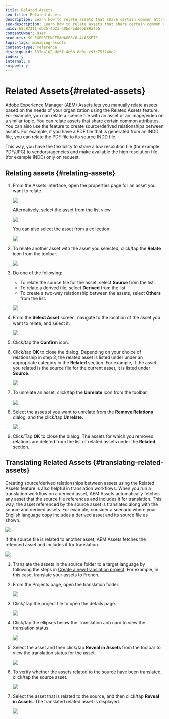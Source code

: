 ```yaml
---
title: Related Assets
seo-title: Related Assets
description: Learn how to relate assets that share certain common attributes. You can also use the feature to create source/derived relationships between assets.
seo-description: Learn how to relate assets that share certain common attributes. You can also use the feature to create source/derived relationships between assets.
uuid: b8c872f1-db35-4021-a0bd-bddeb089afe6
contentOwner: User
products: SG_EXPERIENCEMANAGER/6.4/ASSETS
topic-tags: managing-assets
content-type: reference
discoiquuid: 537da102-de5f-4e6b-8d0a-c9fc75f740e2
index: y
internal: n
snippet: y
---
```


# Related Assets{#related-assets}

Adobe Experience Manager (AEM) Assets lets you manually relate assets based on the needs of your organization using the Related Assets feature. For example, you can relate a license file with an asset or an image/video on a similar topic. You can relate assets that share certain common attributes. You can also use the feature to create source/derived relationships between assets. For example, if you have a PDF file that is generated from an INDD file, you can relate the PDF file to its source INDD file.

This way, you have the flexibility to share a low resolution file (for example PDF/JPG) to vendors/agencies and make available the high resolution file (for example INDD) only on request.

## Relating assets {#relating-assets}

1. From the Assets interface, open the properties page for an asset you want to relate. 

   ![](assets/chlimage_1-273.png)

   Alternatively, select the asset from the list view.

   ![](assets/chlimage_1-274.png)

   You can also select the asset from a collection.

   ![](assets/chlimage_1-275.png)

1. To relate another asset with the asset you selected, click/tap the **Relate** icon from the toolbar.

   ![](assets/chlimage_1-276.png)

1. Do one of the following:

    * To relate the source file for the asset, select **Source** from the list.
    * To relate a derived file, select **Derived** from the list.
    * To create a two-way relationship between the assets, select **Others** from the list.

   ![](assets/chlimage_1-277.png)

1. From the **Select Asset** screen, navigate to the location of the asset you want to relate, and select it.

   ![](assets/chlimage_1-278.png)

1. Click/tap the **Confirm** icon.
1. Click/tap **OK** to close the dialog. Depending on your choice of relationship in step 3, the related asset is listed under under an appropriate category in the **Related** section. For example, if the asset you related is the source file for the current asset, it is listed under **Source**.

   ![](assets/chlimage_1-279.png)

1. To unrelate an asset, click/tap the **Unrelate** icon from the toolbar.

   ![](assets/chlimage_1-280.png)

1. Select the asset(s) you want to unrelate from the **Remove Relations** dialog, and the click/tap **Unrelate**. 

   ![](assets/chlimage_1-281.png)

1. Click/Tap **OK** to close the dialog. The assets for which you removed relations are deleted from the list of related assets under the **Related** section.

## Translating Related Assets {#translating-related-assets}

Creating source/derived relationships between assets using the Related Assets feature is also helpful in translation workflows. When you run a translation workflow on a derived asset, AEM Assets automatically fetches any asset that the source file references and includes it for translation. This way, the asset referenced by the source asset is translated along with the source and derived assets. For example, consider a scenario where your English language copy includes a derived asset and its source file as shown.

![](assets/chlimage_1-282.png)

If the source file is related to another asset, AEM Assets fetches the refenced asset and includes it for translation.

![](assets/chlimage_1-283.png)

1. Translate the assets in the source folder to a target language by following the steps in [Create a new translation project](../../assets/using/translation-projects.md#main-pars-title-688302526). For example, in this case, translate your assets to French.
1. From the Projects page, open the translation folder.

   ![](assets/chlimage_1-284.png)

1. Click/Tap the project tile to open the details page.

   ![](assets/chlimage_1-285.png)

1. Click/tap the ellipses below the Translation Job card to view the translation status. 

   ![](assets/chlimage_1-286.png)

1. Select the asset and then click/tap **Reveal in Assets** from the toolbar to view the translation status for the asset.

   ![](assets/chlimage_1-287.png)

1. To verify whether the assets related to the source have been translated, click/tap the source asset.

   ![](assets/chlimage_1-288.png)

1. Select the asset that is related to the source, and then click/tap **Reveal in Assets**. The translated related asset is displayed.

   ![](assets/chlimage_1-289.png)

